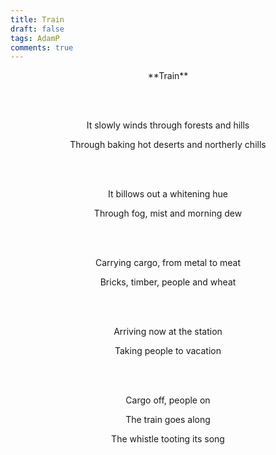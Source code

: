 ```yaml
---
title: Train
draft: false
tags: AdamP
comments: true
---
```


<center>**Train**

<br></br>

It slowly winds through forests and hills

Through baking hot deserts and northerly chills

<br></br>

It billows out a whitening hue

Through fog, mist and morning dew

<br></br>

Carrying cargo, from metal to meat

Bricks, timber, people and wheat

<br></br>

Arriving now at the station

Taking people to vacation

<br></br>

Cargo off, people on

The train goes along

The whistle tooting its song</center>

